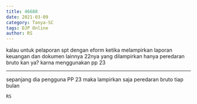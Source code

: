 ```yaml
---
title: 46688
date: 2021-03-09
category: Tanya-SC
tags: DJP Online
author: RS
---
```


kalau untuk pelaporan spt dengan eform ketika melampirkan laporan keuangan dan dokumen lainnya 22nya yang dilampirkan hanya peredaran bruto kan ya? karna menggunakan pp 23

---

sepanjang dia pengguna PP 23 maka lampirkan saja peredaran bruto tiap bulan

`RS`
